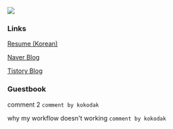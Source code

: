<a href="https://solved.ac/profile/kokodak"><img src="https://github-readme-solvedac-hyp3rflow.vercel.app/api/?handle=kokodak"></a><br>

### Links

[Resume (Korean)](https://kokodak.notion.site/SEUNG-YONG-LEE-f813ea0535224e3aad33cf623ed46d6e)

[Naver Blog](https://blog.naver.com/raylee00)

[Tistory Blog](https://kokodakadokok.tistory.com/)

### Guestbook

comment 2  `comment by kokodak`

why my workflow doesn't working  `comment by kokodak`

